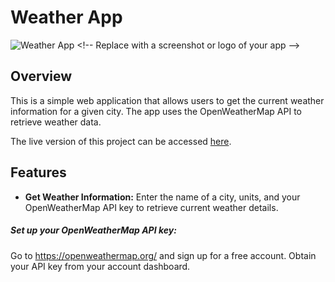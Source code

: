 # Weather App

![Weather App]([https://your-image-url.com](https://i.imgur.com/BHuno41.png)) <!-- Replace with a screenshot or logo of your app -->

## Overview

This is a simple web application that allows users to get the current weather information for a given city. The app uses the OpenWeatherMap API to retrieve weather data.

The live version of this project can be accessed [here](https://weatherapp-n8je.onrender.com/).

## Features

- **Get Weather Information:** Enter the name of a city, units, and your OpenWeatherMap API key to retrieve current weather details.


##### Set up your OpenWeatherMap API key:
Go to https://openweathermap.org/ and sign up for a free account.
Obtain your API key from your account dashboard.
